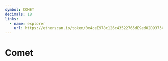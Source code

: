 ```yaml
---
symbol: COMET
decimals: 18
links:
  - name: explorer
    url: https://etherscan.io/token/0x4ceE978c126c43522765dE9ed02D9373C72AC290
---
```


# Comet
